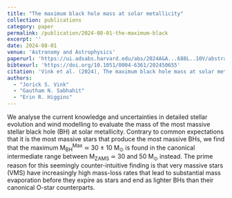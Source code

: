 ```yaml
---
title: "The maximum black hole mass at solar metallicity"
collection: publications
category: paper
permalink: /publication/2024-08-01-the-maximum-black
excerpt: ''
date: 2024-08-01
venue: 'Astronomy and Astrophysics'
paperurl: 'https://ui.adsabs.harvard.edu/abs/2024A&A...688L..10V/abstract'
bibtexurl: 'https://doi.org/10.1051/0004-6361/202450655'
citation: 'Vink et al. (2024), The maximum black hole mass at solar metallicity, Astronomy and Astrophysics'
authors:
  - "Jorick S. Vink"
  - "Gautham N. Sabhahit"
  - "Erin R. Higgins"
---
```

We analyse the current knowledge and uncertainties in detailed stellar evolution and wind modelling to evaluate the mass of the most massive stellar black hole (BH) at solar metallicity. Contrary to common expectations that it is the most massive stars that produce the most massive BHs, we find that the maximum M<SUB>BH</SUB><SUP>Max</SUP> ≃ 30 ± 10 M<SUB>⊙</SUB> is found in the canonical intermediate range between M<SUB>ZAMS</SUB> ≃ 30 and 50 M<SUB>⊙</SUB> instead. The prime reason for this seemingly counter-intuitive finding is that very massive stars (VMS) have increasingly high mass-loss rates that lead to substantial mass evaporation before they expire as stars and end as lighter BHs than their canonical O-star counterparts.
